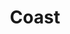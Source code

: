 ---
title: Coast
lat: 34.199602
lon: -119.264488
price: 800
desc: If your interested in a simple coastal tour, we can bring you out on our smaller boat.  Half day tours for 4 people for a great price.
---